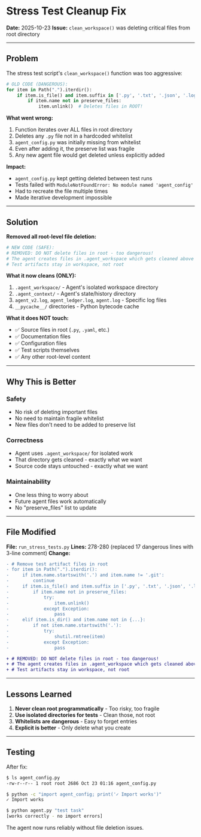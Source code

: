 # Stress Test Cleanup Fix

**Date:** 2025-10-23
**Issue:** `clean_workspace()` was deleting critical files from root directory

---

## Problem

The stress test script's `clean_workspace()` function was too aggressive:

```python
# OLD CODE (DANGEROUS):
for item in Path(".").iterdir():
    if item.is_file() and item.suffix in ['.py', '.txt', '.json', '.log']:
        if item.name not in preserve_files:
            item.unlink()  # Deletes files in ROOT!
```

**What went wrong:**
1. Function iterates over ALL files in root directory
2. Deletes any `.py` file not in a hardcoded whitelist
3. `agent_config.py` was initially missing from whitelist
4. Even after adding it, the preserve list was fragile
5. Any new agent file would get deleted unless explicitly added

**Impact:**
- `agent_config.py` kept getting deleted between test runs
- Tests failed with `ModuleNotFoundError: No module named 'agent_config'`
- Had to recreate the file multiple times
- Made iterative development impossible

---

## Solution

**Removed all root-level file deletion:**

```python
# NEW CODE (SAFE):
# REMOVED: DO NOT delete files in root - too dangerous!
# The agent creates files in .agent_workspace which gets cleaned above
# Test artifacts stay in workspace, not root
```

**What it now cleans (ONLY):**
1. `.agent_workspace/` - Agent's isolated workspace directory
2. `.agent_context/` - Agent's state/history directory
3. `agent_v2.log`, `agent_ledger.log`, `agent.log` - Specific log files
4. `__pycache__/` directories - Python bytecode cache

**What it does NOT touch:**
- ✅ Source files in root (`.py`, `.yaml`, etc.)
- ✅ Documentation files
- ✅ Configuration files
- ✅ Test scripts themselves
- ✅ Any other root-level content

---

## Why This is Better

### Safety
- No risk of deleting important files
- No need to maintain fragile whitelist
- New files don't need to be added to preserve list

### Correctness
- Agent uses `.agent_workspace/` for isolated work
- That directory gets cleaned - exactly what we want
- Source code stays untouched - exactly what we want

### Maintainability
- One less thing to worry about
- Future agent files work automatically
- No "preserve_files" list to update

---

## File Modified

**File:** `run_stress_tests.py`
**Lines:** 278-280 (replaced 17 dangerous lines with 3-line comment)
**Change:**
```diff
- # Remove test artifact files in root
- for item in Path(".").iterdir():
-     if item.name.startswith('.') and item.name != '.git':
-         continue
-     if item.is_file() and item.suffix in ['.py', '.txt', '.json', '.log']:
-         if item.name not in preserve_files:
-             try:
-                 item.unlink()
-             except Exception:
-                 pass
-     elif item.is_dir() and item.name not in {...}:
-         if not item.name.startswith('.'):
-             try:
-                 shutil.rmtree(item)
-             except Exception:
-                 pass

+ # REMOVED: DO NOT delete files in root - too dangerous!
+ # The agent creates files in .agent_workspace which gets cleaned above
+ # Test artifacts stay in workspace, not root
```

---

## Lessons Learned

1. **Never clean root programmatically** - Too risky, too fragile
2. **Use isolated directories for tests** - Clean those, not root
3. **Whitelists are dangerous** - Easy to forget entries
4. **Explicit is better** - Only delete what you create

---

## Testing

After fix:
```bash
$ ls agent_config.py
-rw-r--r-- 1 root root 2686 Oct 23 01:16 agent_config.py

$ python -c "import agent_config; print('✓ Import works')"
✓ Import works

$ python agent.py "test task"
[works correctly - no import errors]
```

The agent now runs reliably without file deletion issues.
